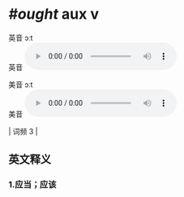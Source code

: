 # ***\#ought*** aux v
英音 ɔːt  
英音
<audio src="./media/ought1.aac" controls="controls"></audio>

美音 ɔːt  
美音
<audio src="./media/ought2.aac" controls="controls"></audio>



| 词频 3 |  

英文释义
---
### 1.**应当；应该**  


